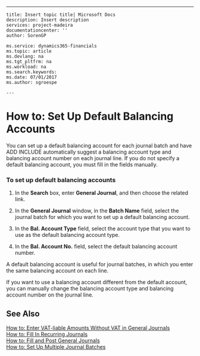 ---
    title: Insert topic title| Microsoft Docs
    description: Insert description
    services: project-madeira
    documentationcenter: ''
    author: SorenGP

    ms.service: dynamics365-financials
    ms.topic: article
    ms.devlang: na
    ms.tgt_pltfrm: na
    ms.workload: na
    ms.search.keywords:
    ms.date: 07/01/2017
    ms.author: sgroespe

    ---
# How to: Set Up Default Balancing Accounts
You can set up a default balancing account for each journal batch and have ADD INCLUDE<!--[!INCLUDE[navnow](../ApplicationDesign/includes/navnow_md.md)]--> automatically suggest a balancing account type and balancing account number on each journal line. If you do not specify a default balancing account, you must fill in the fields manually.  
  
### To set up default balancing accounts  
  
1.  In the **Search** box, enter **General Journal**, and then choose the related link.  
  
2.  In the **General Journal** window, in the **Batch Name** field, select the journal batch for which you want to set up a default balancing account.  
  
3.  In the **Bal. Account Type** field, select the account type that you want to use as the default balancing account type.  
  
4.  In the **Bal. Account No.** field, select the default balancing account number.  
  
 A default balancing account is useful for journal batches, in which you enter the same balancing account on each line.  
  
 If you want to use a balancing account different from the default account, you can manually change the balancing account type and balancing account number on the journal line.  
  
## See Also  
 [How to: Enter VAT\-liable Amounts Without VAT in General Journals](../Finance/how-to-enter-vat-liable-amounts-without-vat-in-general-journals.md)   
 [How to: Fill In Recurring Journals](../Finance/how-to-fill-in-recurring-journals.md)   
 [How to: Fill and Post General Journals](../Finance/how-to-fill-and-post-general-journals.md)   
 [How to: Set Up Multiple Journal Batches](../Finance/how-to-set-up-multiple-journal-batches.md)